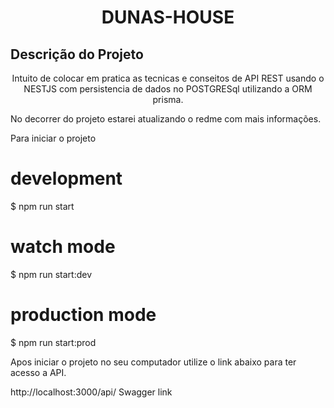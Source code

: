 
<h1 align="center">DUNAS-HOUSE</h1>

## Descrição do Projeto
<p align="center">Intuito de colocar em pratica as tecnicas e conseitos de API REST usando o NESTJS com persistencia de dados no POSTGRESql utilizando a ORM prisma.</p>

No decorrer do projeto estarei atualizando o redme com mais informações.

Para iniciar o projeto

# development
$ npm run start

# watch mode
$ npm run start:dev

# production mode
$ npm run start:prod

Apos iniciar o projeto no seu computador utilize o link abaixo para ter acesso a API.

http://localhost:3000/api/ Swagger link
